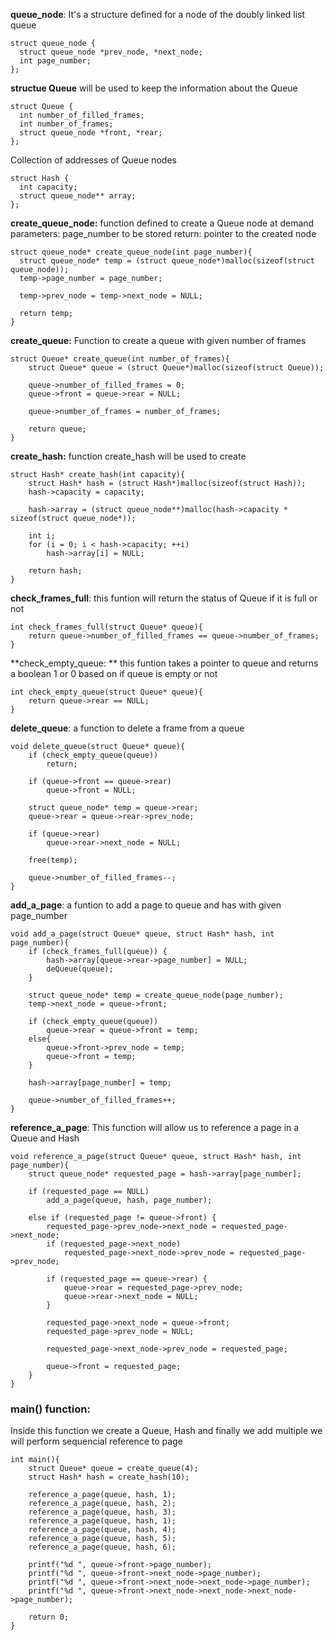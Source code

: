 **queue_node**: It's a structure defined for a node of the doubly linked list queue

    struct queue_node {
      struct queue_node *prev_node, *next_node;
      int page_number;  
    };

**structue Queue** will be used to keep the information about the Queue

    struct Queue {
      int number_of_filled_frames;
      int number_of_frames;
      struct queue_node *front, *rear;
    };


Collection of addresses of Queue nodes  

    struct Hash {
      int capacity;
      struct queue_node** array;
    };

**create_queue_node:** function defined to create a Queue node at demand
  parameters: page_number to be stored
  return: pointer to the created node

    struct queue_node* create_queue_node(int page_number){
      struct queue_node* temp = (struct queue_node*)malloc(sizeof(struct queue_node));
      temp->page_number = page_number;

      temp->prev_node = temp->next_node = NULL;

      return temp;
    }

**create_queue:** Function to create a queue with given number of frames

    struct Queue* create_queue(int number_of_frames){
        struct Queue* queue = (struct Queue*)malloc(sizeof(struct Queue));

        queue->number_of_filled_frames = 0;
        queue->front = queue->rear = NULL;

        queue->number_of_frames = number_of_frames;

        return queue;
    }

**create_hash:** function create_hash will be used to create

    struct Hash* create_hash(int capacity){
        struct Hash* hash = (struct Hash*)malloc(sizeof(struct Hash));
        hash->capacity = capacity;

        hash->array = (struct queue_node**)malloc(hash->capacity * sizeof(struct queue_node*));

        int i;
        for (i = 0; i < hash->capacity; ++i)
            hash->array[i] = NULL;

        return hash;
    }
**check_frames_full**: this funtion will return the status of Queue if it is full or not

    int check_frames_full(struct Queue* queue){
        return queue->number_of_filled_frames == queue->number_of_frames;
    }

**check_empty_queue: ** this funtion takes a pointer to queue and returns a boolean 1 or 0 based on if queue is empty or not

    int check_empty_queue(struct Queue* queue){
        return queue->rear == NULL;
    }

**delete_queue**: a function to delete a frame from a queue

    void delete_queue(struct Queue* queue){
        if (check_empty_queue(queue))
            return;

        if (queue->front == queue->rear)
            queue->front = NULL;

        struct queue_node* temp = queue->rear;
        queue->rear = queue->rear->prev_node;

        if (queue->rear)
            queue->rear->next_node = NULL;

        free(temp);

        queue->number_of_filled_frames--;
    }

**add_a_page**: a funtion to add a page to queue and has with given page_number

    void add_a_page(struct Queue* queue, struct Hash* hash, int page_number){
        if (check_frames_full(queue)) {
            hash->array[queue->rear->page_number] = NULL;
            deQueue(queue);
        }

        struct queue_node* temp = create_queue_node(page_number);
        temp->next_node = queue->front;

        if (check_empty_queue(queue))
            queue->rear = queue->front = temp;
        else{
            queue->front->prev_node = temp;
            queue->front = temp;
        }

        hash->array[page_number] = temp;

        queue->number_of_filled_frames++;
    }



**reference_a_page**: This function will allow us to reference a page in a Queue and Hash

    void reference_a_page(struct Queue* queue, struct Hash* hash, int page_number){
        struct queue_node* requested_page = hash->array[page_number];

        if (requested_page == NULL)
            add_a_page(queue, hash, page_number);

        else if (requested_page != queue->front) {
            requested_page->prev_node->next_node = requested_page->next_node;
            if (requested_page->next_node)
                requested_page->next_node->prev_node = requested_page->prev_node;

            if (requested_page == queue->rear) {
                queue->rear = requested_page->prev_node;
                queue->rear->next_node = NULL;
            }

            requested_page->next_node = queue->front;
            requested_page->prev_node = NULL;

            requested_page->next_node->prev_node = requested_page;

            queue->front = requested_page;
        }
    }

### main() function: 
  Inside this function we create a Queue, Hash and finally we add multiple we will perform sequencial reference to page

    int main(){
        struct Queue* queue = create_queue(4);
        struct Hash* hash = create_hash(10);

        reference_a_page(queue, hash, 1);
        reference_a_page(queue, hash, 2);
        reference_a_page(queue, hash, 3);
        reference_a_page(queue, hash, 1);
        reference_a_page(queue, hash, 4);
        reference_a_page(queue, hash, 5);
        reference_a_page(queue, hash, 6);

        printf("%d ", queue->front->page_number);
        printf("%d ", queue->front->next_node->page_number);
        printf("%d ", queue->front->next_node->next_node->page_number);
        printf("%d ", queue->front->next_node->next_node->next_node->page_number);

        return 0;
    }
